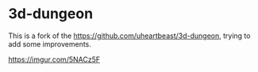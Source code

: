# 3d-dungeon
This is a fork of the https://github.com/uheartbeast/3d-dungeon, trying to add some improvements.

https://imgur.com/5NACz5F
